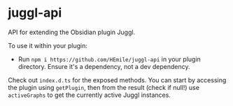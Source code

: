 # juggl-api
API for extending the Obsidian plugin Juggl.

To use it within your plugin:

- Run `npm i https://github.com/HEmile/juggl-api` in your plugin directory. Ensure it's a dependency, not a dev dependency. 

Check out `index.d.ts` for the exposed methods. You can start by accessing the plugin using `getPlugin`, then from the result (check if null!) use `activeGraphs` to get the currently active Juggl instances.  